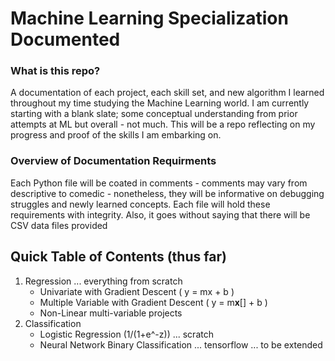 # Machine Learning Specialization Documented
### What is this repo?
  A documentation of each project, each skill set, and new algorithm I learned throughout my time studying the Machine Learning world. I am currently starting with a blank slate; some conceptual understanding from prior attempts at ML but overall - not much. This will be a repo reflecting on my progress and proof of the skills I am embarking on. 

### Overview of Documentation Requirments
  Each Python file will be coated in comments - comments may vary from descriptive to comedic - nonetheless, they will be informative on debugging struggles and newly learned concepts. Each file will hold these requirements with integrity. Also, it goes without saying that there will be CSV data files provided
  
## Quick Table of Contents (thus far)
  1. Regression ... everything from scratch 
        - Univariate with Gradient Descent ( y = mx + b )
        - Multiple Variable with Gradient Descent ( y = m**x**[] + b )
        - Non-Linear multi-variable projects
  2. Classification 
        - Logistic Regression (1/(1+e^-z)) ... scratch
        - Neural Network Binary Classification ... tensorflow
  ... to be extended
  
